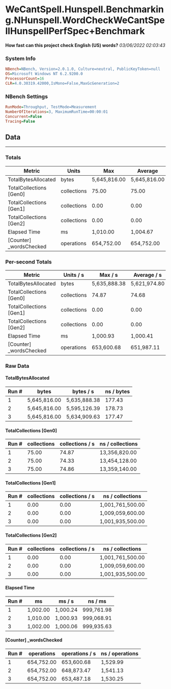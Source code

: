 ﻿# WeCantSpell.Hunspell.Benchmarking.NHunspell.WordCheckWeCantSpellHunspellPerfSpec+Benchmark
__How fast can this project check English (US) words?__
_03/06/2022 02:03:43_
### System Info
```ini
NBench=NBench, Version=2.0.1.0, Culture=neutral, PublicKeyToken=null
OS=Microsoft Windows NT 6.2.9200.0
ProcessorCount=16
CLR=4.0.30319.42000,IsMono=False,MaxGcGeneration=2
```

### NBench Settings
```ini
RunMode=Throughput, TestMode=Measurement
NumberOfIterations=3, MaximumRunTime=00:00:01
Concurrent=False
Tracing=False
```

## Data
-------------------

### Totals
|          Metric |           Units |             Max |         Average |             Min |          StdDev |
|---------------- |---------------- |---------------- |---------------- |---------------- |---------------- |
|TotalBytesAllocated |           bytes |    5,645,816.00 |    5,645,816.00 |    5,645,816.00 |            0.00 |
|TotalCollections [Gen0] |     collections |           75.00 |           75.00 |           75.00 |            0.00 |
|TotalCollections [Gen1] |     collections |            0.00 |            0.00 |            0.00 |            0.00 |
|TotalCollections [Gen2] |     collections |            0.00 |            0.00 |            0.00 |            0.00 |
|    Elapsed Time |              ms |        1,010.00 |        1,004.67 |        1,002.00 |            4.62 |
|[Counter] _wordsChecked |      operations |      654,752.00 |      654,752.00 |      654,752.00 |            0.00 |

### Per-second Totals
|          Metric |       Units / s |         Max / s |     Average / s |         Min / s |      StdDev / s |
|---------------- |---------------- |---------------- |---------------- |---------------- |---------------- |
|TotalBytesAllocated |           bytes |    5,635,888.38 |    5,621,974.80 |    5,595,126.39 |       23,256.55 |
|TotalCollections [Gen0] |     collections |           74.87 |           74.68 |           74.33 |            0.31 |
|TotalCollections [Gen1] |     collections |            0.00 |            0.00 |            0.00 |            0.00 |
|TotalCollections [Gen2] |     collections |            0.00 |            0.00 |            0.00 |            0.00 |
|    Elapsed Time |              ms |        1,000.93 |        1,000.41 |        1,000.06 |            0.46 |
|[Counter] _wordsChecked |      operations |      653,600.68 |      651,987.11 |      648,873.47 |        2,697.09 |

### Raw Data
#### TotalBytesAllocated
|           Run # |           bytes |       bytes / s |      ns / bytes |
|---------------- |---------------- |---------------- |---------------- |
|               1 |    5,645,816.00 |    5,635,888.38 |          177.43 |
|               2 |    5,645,816.00 |    5,595,126.39 |          178.73 |
|               3 |    5,645,816.00 |    5,634,909.63 |          177.47 |

#### TotalCollections [Gen0]
|           Run # |     collections | collections / s |ns / collections |
|---------------- |---------------- |---------------- |---------------- |
|               1 |           75.00 |           74.87 |   13,356,820.00 |
|               2 |           75.00 |           74.33 |   13,454,128.00 |
|               3 |           75.00 |           74.86 |   13,359,140.00 |

#### TotalCollections [Gen1]
|           Run # |     collections | collections / s |ns / collections |
|---------------- |---------------- |---------------- |---------------- |
|               1 |            0.00 |            0.00 |1,001,761,500.00 |
|               2 |            0.00 |            0.00 |1,009,059,600.00 |
|               3 |            0.00 |            0.00 |1,001,935,500.00 |

#### TotalCollections [Gen2]
|           Run # |     collections | collections / s |ns / collections |
|---------------- |---------------- |---------------- |---------------- |
|               1 |            0.00 |            0.00 |1,001,761,500.00 |
|               2 |            0.00 |            0.00 |1,009,059,600.00 |
|               3 |            0.00 |            0.00 |1,001,935,500.00 |

#### Elapsed Time
|           Run # |              ms |          ms / s |         ns / ms |
|---------------- |---------------- |---------------- |---------------- |
|               1 |        1,002.00 |        1,000.24 |      999,761.98 |
|               2 |        1,010.00 |        1,000.93 |      999,068.91 |
|               3 |        1,002.00 |        1,000.06 |      999,935.63 |

#### [Counter] _wordsChecked
|           Run # |      operations |  operations / s | ns / operations |
|---------------- |---------------- |---------------- |---------------- |
|               1 |      654,752.00 |      653,600.68 |        1,529.99 |
|               2 |      654,752.00 |      648,873.47 |        1,541.13 |
|               3 |      654,752.00 |      653,487.18 |        1,530.25 |


